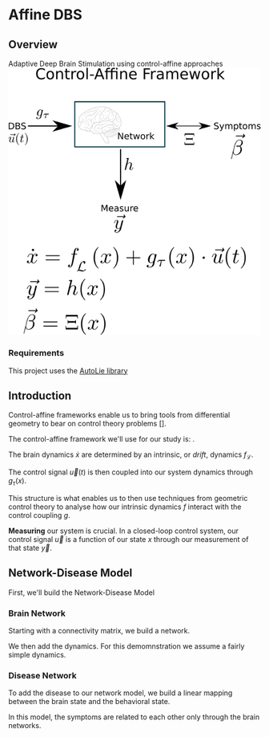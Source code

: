 # Affine DBS

## Overview
Adaptive Deep Brain Stimulation using control-affine approaches
![Overview of Framework](imgs/ctrl_aff_sysdiag.png)

### Requirements
This project uses the [AutoLie library](https://github.com/virati/autoLie)

## Introduction
Control-affine frameworks enable us to bring tools from differential geometry to bear on control theory problems [].

The control-affine framework we'll use for our study is:
![]().

The brain dynamics $\dot{x}$ are determined by an intrinsic, or *drift*, dynamics $f_\mathcal{L}$.

The control signal $\vec{u}(t)$ is then coupled into our system dynamics through $g_\tau(x)$.

This structure is what enables us to then use techniques from geometric control theory to analyse how our intrinsic dynamics $f$ interact with the control coupling $g$.

**Measuring** our system is crucial. In a closed-loop control system, our control signal $\vec{u}$ is a function of our state $x$ through our measurement of that state $\vec{y}$.



## Network-Disease Model
First, we'll build the Network-Disease Model

### Brain Network
Starting with a connectivity matrix, we build a network.

We then add the dynamics. For this demomnstration we assume a fairly simple dynamics.

### Disease Network
To add the disease to our network model, we build a linear mapping between the brain state and the behavioral state.


In this model, the symptoms are related to each other only through the brain networks.

